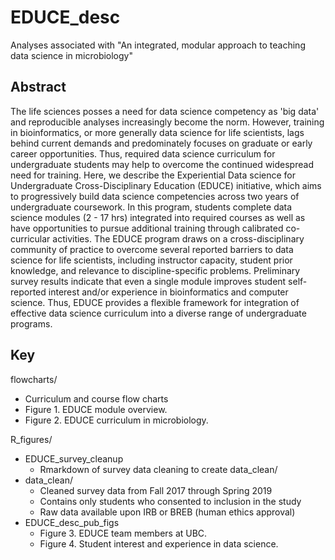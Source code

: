 # EDUCE_desc
Analyses associated with "An integrated, modular approach to teaching data science in microbiology"

## Abstract

The life sciences posses a need for data science competency as 'big data' and reproducible analyses increasingly become the norm. However, training in bioinformatics, or more generally data science for life scientists, lags behind current demands and predominately focuses on graduate or early career opportunities. Thus, required data science curriculum for undergraduate students may help to overcome the continued widespread need for training. Here, we describe the Experiential Data science for Undergraduate Cross-Disciplinary Education (EDUCE) initiative, which aims to progressively build data science competencies across two years of undergraduate coursework. In this program, students complete data science modules (2 - 17 hrs) integrated into required courses as well as have opportunities to pursue additional training through calibrated co-curricular activities. The EDUCE program draws on a cross-disciplinary community of practice to overcome several reported barriers to data science for life scientists, including instructor capacity, student prior knowledge, and relevance to discipline-specific problems. Preliminary survey results indicate that even a single module improves student self-reported interest and/or experience in bioinformatics and computer science. Thus, EDUCE provides a flexible framework for integration of effective data science curriculum into a diverse range of undergraduate programs.

## Key
flowcharts/

* Curriculum and course flow charts
* Figure 1. EDUCE module overview.
* Figure 2. EDUCE curriculum in microbiology.

R_figures/

* EDUCE_survey_cleanup
	- Rmarkdown of survey data cleaning to create data_clean/
* data_clean/
	- Cleaned survey data from Fall 2017 through Spring 2019
	- Contains only students who consented to inclusion in the study
	- Raw data available upon IRB or BREB (human ethics approval)
* EDUCE_desc_pub_figs
	- Figure 3. EDUCE team members at UBC.
	- Figure 4. Student interest and experience in data science.